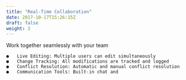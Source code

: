 ```yaml
---
title: "Real-Time Collaboration"
date: 2017-10-17T15:26:15Z
draft: false
weight: 3
---
```


Work together seamlessly with your team
```
●	Live Editing: Multiple users can edit simultaneously
●	Change Tracking: All modifications are tracked and logged
●	Conflict Resolution: Automatic and manual conflict resolution
●	Communication Tools: Built-in chat and 
```
